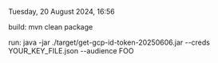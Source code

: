Tuesday, 20 August 2024, 16:56

build:
mvn clean package

run:
java -jar ./target/get-gcp-id-token-20250606.jar --creds YOUR_KEY_FILE.json --audience FOO
